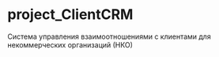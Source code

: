 # project_ClientCRM
Система управления взаимоотношениями с клиентами для некоммерческих   организаций (НКО)
